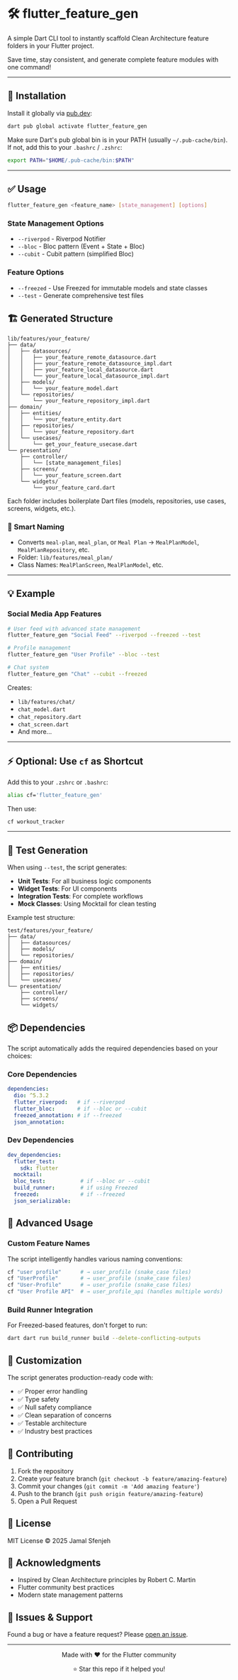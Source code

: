 # 🛠️ flutter_feature_gen

A simple Dart CLI tool to instantly scaffold Clean Architecture feature folders in your Flutter project.

Save time, stay consistent, and generate complete feature modules with one command!

---

## 🚀 Installation

Install it globally via [pub.dev](https://pub.dev/packages/flutter_feature_gen):

```bash
dart pub global activate flutter_feature_gen
```

Make sure Dart's pub global bin is in your PATH (usually `~/.pub-cache/bin`).  
If not, add this to your `.bashrc` / `.zshrc`:

```bash
export PATH="$HOME/.pub-cache/bin:$PATH"
```

---

## ✅ Usage

```bash
flutter_feature_gen <feature_name> [state_management] [options]
```

### State Management Options
- `--riverpod` - Riverpod Notifier
- `--bloc` - Bloc pattern (Event + State + Bloc)
- `--cubit` - Cubit pattern (simplified Bloc)

### Feature Options
- `--freezed` - Use Freezed for immutable models and state classes
- `--test` - Generate comprehensive test files


## 🏗️ Generated Structure

```
lib/features/your_feature/
├── data/
│   ├── datasources/
│   │   ├── your_feature_remote_datasource.dart
│   │   ├── your_feature_remote_datasource_impl.dart
│   │   ├── your_feature_local_datasource.dart
│   │   └── your_feature_local_datasource_impl.dart
│   ├── models/
│   │   └── your_feature_model.dart
│   └── repositories/
│       └── your_feature_repository_impl.dart
├── domain/
│   ├── entities/
│   │   └── your_feature_entity.dart
│   ├── repositories/
│   │   └── your_feature_repository.dart
│   └── usecases/
│       └── get_your_feature_usecase.dart
└── presentation/
    ├── controller/
    │   └── [state_management_files]
    ├── screens/
    │   └── your_feature_screen.dart
    └── widgets/
        └── your_feature_card.dart
```

Each folder includes boilerplate Dart files (models, repositories, use cases, screens, widgets, etc.).

### 🧠 Smart Naming

- Converts `meal-plan`, `meal_plan`, or `Meal Plan` → `MealPlanModel`, `MealPlanRepository`, etc.
- Folder: `lib/features/meal_plan/`
- Class Names: `MealPlanScreen`, `MealPlanModel`, etc.

---

## 💡 Example

### Social Media App Features

```bash
# User feed with advanced state management
flutter_feature_gen "Social Feed" --riverpod --freezed --test

# Profile management
flutter_feature_gen "User Profile" --bloc --test

# Chat system
flutter_feature_gen "Chat" --cubit --freezed
```

Creates:
- `lib/features/chat/`
- `chat_model.dart`
- `chat_repository.dart`
- `chat_screen.dart`
- And more...

---

## ⚡ Optional: Use `cf` as Shortcut

Add this to your `.zshrc` or `.bashrc`:

```bash
alias cf='flutter_feature_gen'
```

Then use:

```bash
cf workout_tracker
```

---

## 🧪 Test Generation

When using `--test`, the script generates:

- **Unit Tests**: For all business logic components
- **Widget Tests**: For UI components
- **Integration Tests**: For complete workflows
- **Mock Classes**: Using Mocktail for clean testing

Example test structure:
```
test/features/your_feature/
├── data/
│   ├── datasources/
│   ├── models/
│   └── repositories/
├── domain/
│   ├── entities/
│   ├── repositories/
│   └── usecases/
└── presentation/
    ├── controller/
    ├── screens/
    └── widgets/
```

## 📦 Dependencies

The script automatically adds the required dependencies based on your choices:

### Core Dependencies
```yaml
dependencies:
  dio: ^5.3.2
  flutter_riverpod:   # if --riverpod
  flutter_bloc:       # if --bloc or --cubit
  freezed_annotation: # if --freezed
  json_annotation: 
```

### Dev Dependencies
```yaml
dev_dependencies:
  flutter_test:
    sdk: flutter
  mocktail: 
  bloc_test:           # if --bloc or --cubit
  build_runner:        # if using Freezed
  freezed:             # if --freezed
  json_serializable: 
```

## 🔧 Advanced Usage

### Custom Feature Names
The script intelligently handles various naming conventions:

```bash
cf "user profile"      # → user_profile (snake_case files)
cf "UserProfile"       # → user_profile (snake_case files)  
cf "User-Profile"      # → user_profile (snake_case files)
cf "User Profile API"  # → user_profile_api (handles multiple words)
```

### Build Runner Integration
For Freezed-based features, don't forget to run:
```bash
dart dart run build_runner build --delete-conflicting-outputs

```

## 🎨 Customization

The script generates production-ready code with:

- ✅ Proper error handling
- ✅ Type safety
- ✅ Null safety compliance
- ✅ Clean separation of concerns
- ✅ Testable architecture
- ✅ Industry best practices

## 🤝 Contributing

1. Fork the repository
2. Create your feature branch (`git checkout -b feature/amazing-feature`)
3. Commit your changes (`git commit -m 'Add amazing feature'`)
4. Push to the branch (`git push origin feature/amazing-feature`)
5. Open a Pull Request


## 📄 License

MIT License © 2025 Jamal Sfenjeh


## 🙏 Acknowledgments

- Inspired by Clean Architecture principles by Robert C. Martin
- Flutter community best practices
- Modern state management patterns

## 🐛 Issues & Support

Found a bug or have a feature request? Please [open an issue](https://github.com/jamal-and/flutter_feature_gen/issues).

---

<div align="center">
  <p>Made with ❤️ for the Flutter community</p>
  <p>⭐ Star this repo if it helped you!</p>
